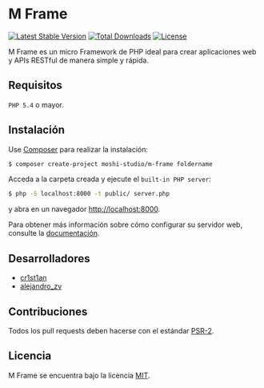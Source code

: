 # M Frame

[![Latest Stable Version](https://poser.pugx.org/moshi-studio/m-frame/v/stable)](https://packagist.org/packages/moshi-studio/m-frame)
[![Total Downloads](https://poser.pugx.org/moshi-studio/m-frame/downloads)](https://packagist.org/packages/moshi-studio/m-frame)
[![License](https://poser.pugx.org/moshi-studio/m-frame/license)](https://packagist.org/packages/moshi-studio/m-frame)

M Frame es un micro Framework de PHP ideal para crear aplicaciones web y APIs RESTful de manera simple y rápida.

## Requisitos

`PHP 5.4` o mayor.  

## Instalación

Use [Composer](https://getcomposer.org/) para realizar la instalación:

```bash
$ composer create-project moshi-studio/m-frame foldername
```

Acceda a la carpeta creada y ejecute el `built-in PHP server`: 

```bash
$ php -S localhost:8000 -t public/ server.php
```

y abra en un navegador [http://localhost:8000](http://localhost:8000).

Para obtener más información sobre cómo configurar su servidor web, consulte la [documentación](https://github.com/Moshi-Studio/M-Frame/wiki).

## Desarrolladores

- [cr1st1an](https://twitter.com/cr1st1an)
- [alejandro_zv](https://twitter.com/alejandro_zv)

## Contribuciones

Todos los pull requests deben hacerse con el estándar [PSR-2](http://www.php-fig.org/psr/psr-2/). 

## Licencia 

M Frame se encuentra bajo la licencia [MIT](https://github.com/Moshi-Studio/M-Frame/master/LICENSE.txt).
